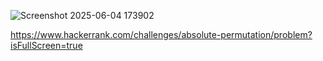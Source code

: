 ![Screenshot 2025-06-04 173902](https://github.com/user-attachments/assets/65415114-a624-4923-bd26-306f0eb2836c)

https://www.hackerrank.com/challenges/absolute-permutation/problem?isFullScreen=true
